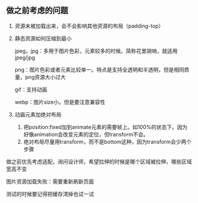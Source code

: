 ## 做之前考虑的问题

1. 资源未被加载出来，会不会影响其他资源的布局（padding-top）

2. 静态资源如何压缩到最小

   jpeg，jpg：多用于图片色彩，元素较多的时候。简称花里胡哨，就适用jpeg/jpg

   png：图片色彩或者元素比较单一。特点是支持全透明和半透明，但是相同质量，png资源大小过大

   gif：支持动画

   webp：图片size小。但是要注意兼容性

3. 动画元素加绝对布局

   1. 把position:fixed加到animate元素的需要帧上。如100%的状态下。因为好像animation会改变元素的定位，但transform不会。
   2. 绝对布局尽量用transform，而不是bottom这种，因为transform会少两个步骤



做之前优先考虑适配，询问设计师，希望拉伸的时候是哪个区域被拉伸，哪些区域宽高不变

图片资源加载失败：需要重新刷新页面









测试的时候要记得把缓存清掉也试一试